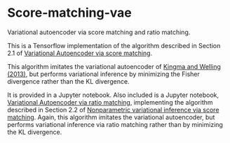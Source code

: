 # Score-matching-vae
Variational autoencoder via score matching and ratio matching.

This is a Tensorflow implementation of the algorithm described in Section 2.1 of [Variational Autoencoder via score matching](https://github.com/nataliedoss/Score-matching-variational-inference/blob/master/vae_sm.ipynb).

This algorithm imitates the variational autoencoder of [Kingma and Welling (2013)](https://arxiv.org/abs/1312.6114), but performs variational inference by minimizing the Fisher divergence rather than the KL divergence.

It is provided in a Jupyter notebook. Also included is a Jupyter notebook, [Variational Autoencoder via ratio matching](https://github.com/nataliedoss/Score-matching-variational-inference/blob/master/vae_rm.ipynb), implementing the algorithm described in Section 2.2 of <a href="sm_vi.pdf" download>Nonparametric variational inference via score matching</a>. Again, this algorithm imitates the variational autoencoder, but performs variational inference via ratio matching rather than by minimizing the KL divergence.
